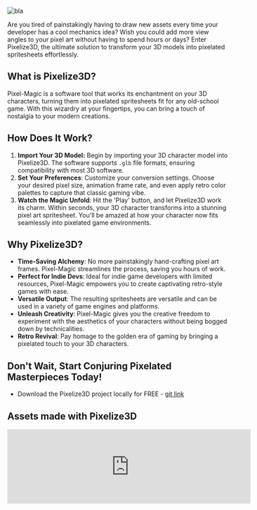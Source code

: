 
![bla](pixelize3D-showcase.gif)

Are you tired of painstakingly having to draw new assets every time your developer has a cool mechanics idea? Wish you could add more view angles to your pixel art without having to spend hours or days? Enter Pixelize3D, the ultimate solution to transform your 3D models into pixelated spritesheets effortlessly.

## What is Pixelize3D?

Pixel-Magic is a software tool that works its enchantment on your 3D characters, turning them into pixelated spritesheets fit for any old-school game. With this wizardry at your fingertips, you can bring a touch of nostalgia to your modern creations.

## How Does It Work?

1. **Import Your 3D Model:** Begin by importing your 3D character model into Pixelize3D. The software supports `.glb` file formats, ensuring compatibility with most 3D software.
2. **Set Your Preferences**: Customize your conversion settings. Choose your desired pixel size, animation frame rate, and even apply retro color palettes to capture that classic gaming vibe.
3. **Watch the Magic Unfold**: Hit the 'Play' button, and let Pixelize3D work its charm. Within seconds, your 3D character transforms into a stunning pixel art spritesheet. You'll be amazed at how your character now fits seamlessly into pixelated game environments.

## Why Pixelize3D?

- **Time-Saving Alchemy**: No more painstakingly hand-crafting pixel art frames. Pixel-Magic streamlines the process, saving you hours of work.
- **Perfect for Indie Devs**: Ideal for indie game developers with limited resources, Pixel-Magic empowers you to create captivating retro-style games with ease.
- **Versatile Output**: The resulting spritesheets are versatile and can be used in a variety of game engines and platforms.
- **Unleash Creativity**: Pixel-Magic gives you the creative freedom to experiment with the aesthetics of your characters without being bogged down by technicalities.
- **Retro Revival**: Pay homage to the golden era of gaming by bringing a pixelated touch to your 3D characters.

## Don't Wait, Start Conjuring Pixelated Masterpieces Today!

* Download the Pixelize3D project locally for FREE - [git link](https://github.com/GianiStatie/pixelize3d)

## Assets made with Pixelize3D

<iframe frameborder="0" src="https://itch.io/embed/2318776?border_width=2&amp;bg_color=222222&amp;fg_color=eeeeee&amp;border_color=363636" width="554" height="169"><a href="https://2bytesgoat.itch.io/ghost-master-01">Ghost Master - Free 2D Animated Character by 2BytesGoat</a></iframe>